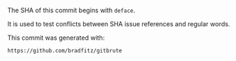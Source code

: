 The SHA of this commit begins with `deface`.

It is used to test conflicts between SHA issue references and regular words.

This commit was generated with:

    https://github.com/bradfitz/gitbrute
